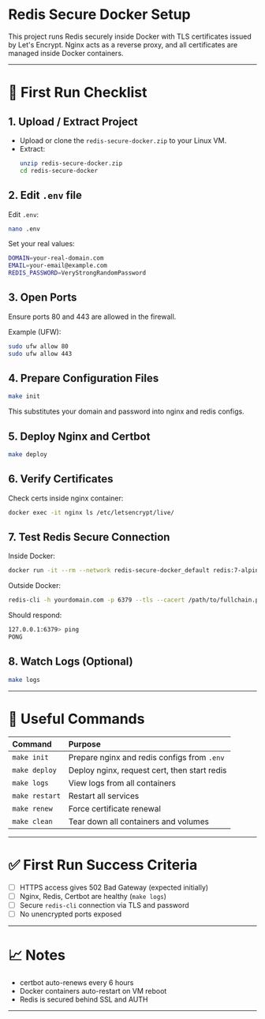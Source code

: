 # Redis Secure Docker Setup

This project runs Redis securely inside Docker with TLS certificates issued by Let's Encrypt.
Nginx acts as a reverse proxy, and all certificates are managed inside Docker containers.

---

# 🏁 First Run Checklist

## 1. Upload / Extract Project
- Upload or clone the `redis-secure-docker.zip` to your Linux VM.
- Extract:
  ```bash
  unzip redis-secure-docker.zip
  cd redis-secure-docker
  ```

## 2. Edit `.env` file
Edit `.env`:
```bash
nano .env
```
Set your real values:
```bash
DOMAIN=your-real-domain.com
EMAIL=your-email@example.com
REDIS_PASSWORD=VeryStrongRandomPassword
```

## 3. Open Ports
Ensure ports 80 and 443 are allowed in the firewall.

Example (UFW):
```bash
sudo ufw allow 80
sudo ufw allow 443
```

## 4. Prepare Configuration Files
```bash
make init
```
This substitutes your domain and password into nginx and redis configs.

## 5. Deploy Nginx and Certbot
```bash
make deploy
```

## 6. Verify Certificates
Check certs inside nginx container:
```bash
docker exec -it nginx ls /etc/letsencrypt/live/
```

## 7. Test Redis Secure Connection
Inside Docker:
```bash
docker run -it --rm --network redis-secure-docker_default redis:7-alpine redis-cli --tls --cacert /certs/live/yourdomain.com/fullchain.pem -h redis -p 6379 -a YourStrongRandomPassword
```

Outside Docker:
```bash
redis-cli -h yourdomain.com -p 6379 --tls --cacert /path/to/fullchain.pem -a YourStrongRandomPassword
```

Should respond:
```bash
127.0.0.1:6379> ping
PONG
```

## 8. Watch Logs (Optional)
```bash
make logs
```

---

# 🧹 Useful Commands

| Command | Purpose |
|:---|:---|
| `make init` | Prepare nginx and redis configs from `.env` |
| `make deploy` | Deploy nginx, request cert, then start redis |
| `make logs` | View logs from all containers |
| `make restart` | Restart all services |
| `make renew` | Force certificate renewal |
| `make clean` | Tear down all containers and volumes |

---

# ✅ First Run Success Criteria

- [ ] HTTPS access gives 502 Bad Gateway (expected initially)
- [ ] Nginx, Redis, Certbot are healthy (`make logs`)
- [ ] Secure `redis-cli` connection via TLS and password
- [ ] No unencrypted ports exposed

---

# 📈 Notes

- certbot auto-renews every 6 hours
- Docker containers auto-restart on VM reboot
- Redis is secured behind SSL and AUTH

---
